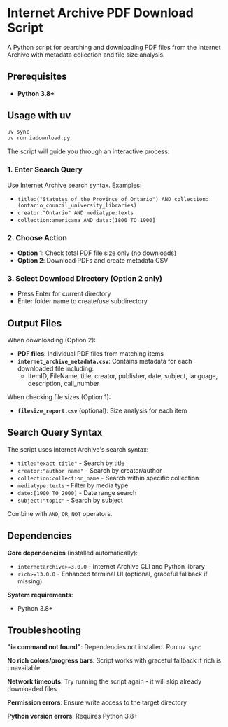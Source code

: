 # Internet Archive PDF Download Script

A Python script for searching and downloading PDF files from the Internet Archive with metadata collection and file size analysis.

## Prerequisites

- **Python 3.8+**

## Usage with uv

```bash
uv sync
uv run iadownload.py
```

The script will guide you through an interactive process:

### 1. Enter Search Query
Use Internet Archive search syntax. Examples:
- `title:("Statutes of the Province of Ontario") AND collection:(ontario_council_university_libraries)`
- `creator:"Ontario" AND mediatype:texts`
- `collection:americana AND date:[1800 TO 1900]`

### 2. Choose Action
- **Option 1**: Check total PDF file size only (no downloads)
- **Option 2**: Download PDFs and create metadata CSV

### 3. Select Download Directory (Option 2 only)
- Press Enter for current directory
- Enter folder name to create/use subdirectory

## Output Files

When downloading (Option 2):
- **PDF files**: Individual PDF files from matching items
- **`internet_archive_metadata.csv`**: Contains metadata for each downloaded file including:
  - ItemID, FileName, title, creator, publisher, date, subject, language, description, call_number

When checking file sizes (Option 1):
- **`filesize_report.csv`** (optional): Size analysis for each item

## Search Query Syntax

The script uses Internet Archive's search syntax:
- `title:"exact title"` - Search by title
- `creator:"author name"` - Search by creator/author
- `collection:collection_name` - Search within specific collection
- `mediatype:texts` - Filter by media type
- `date:[1900 TO 2000]` - Date range search
- `subject:"topic"` - Search by subject

Combine with `AND`, `OR`, `NOT` operators.

## Dependencies

**Core dependencies** (installed automatically):
- `internetarchive>=3.0.0` - Internet Archive CLI and Python library
- `rich>=13.0.0` - Enhanced terminal UI (optional, graceful fallback if missing)

**System requirements**:
- Python 3.8+

## Troubleshooting

**"ia command not found"**: Dependencies not installed. Run `uv sync`

**No rich colors/progress bars**: Script works with graceful fallback if rich is unavailable

**Network timeouts**: Try running the script again - it will skip already downloaded files

**Permission errors**: Ensure write access to the target directory

**Python version errors**: Requires Python 3.8+

